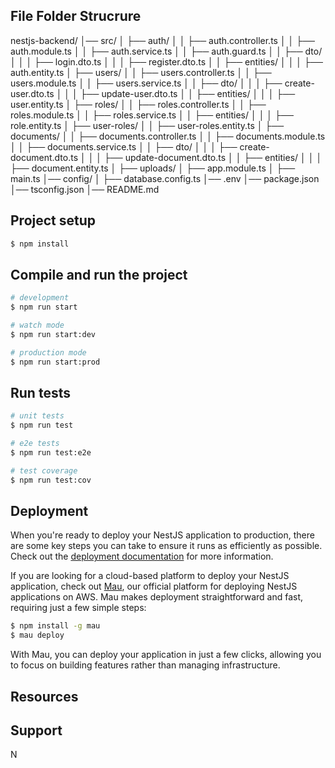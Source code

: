 ## File Folder Strucrure
nestjs-backend/
│── src/
│   ├── auth/
│   │   ├── auth.controller.ts
│   │   ├── auth.module.ts
│   │   ├── auth.service.ts
│   │   ├── auth.guard.ts
│   │   ├── dto/
│   │   │   ├── login.dto.ts
│   │   │   ├── register.dto.ts
│   │   ├── entities/
│   │   │   ├── auth.entity.ts
│   ├── users/
│   │   ├── users.controller.ts
│   │   ├── users.module.ts
│   │   ├── users.service.ts
│   │   ├── dto/
│   │   │   ├── create-user.dto.ts
│   │   │   ├── update-user.dto.ts
│   │   ├── entities/
│   │   │   ├── user.entity.ts
│   ├── roles/
│   │   ├── roles.controller.ts
│   │   ├── roles.module.ts
│   │   ├── roles.service.ts
│   │   ├── entities/
│   │   │   ├── role.entity.ts
│   ├── user-roles/
│   │   ├── user-roles.entity.ts
│   ├── documents/
│   │   ├── documents.controller.ts
│   │   ├── documents.module.ts
│   │   ├── documents.service.ts
│   │   ├── dto/
│   │   │   ├── create-document.dto.ts
│   │   │   ├── update-document.dto.ts
│   │   ├── entities/
│   │   │   ├── document.entity.ts
│   ├── uploads/
│   ├── app.module.ts
│   ├── main.ts
│── config/
│   ├── database.config.ts
│── .env
│── package.json
│── tsconfig.json
│── README.md
  
## Project setup

```bash
$ npm install
```

## Compile and run the project

```bash
# development
$ npm run start

# watch mode
$ npm run start:dev

# production mode
$ npm run start:prod
```

## Run tests

```bash
# unit tests
$ npm run test

# e2e tests
$ npm run test:e2e

# test coverage
$ npm run test:cov
```

## Deployment

When you're ready to deploy your NestJS application to production, there are some key steps you can take to ensure it runs as efficiently as possible. Check out the [deployment documentation](https://docs.nestjs.com/deployment) for more information.

If you are looking for a cloud-based platform to deploy your NestJS application, check out [Mau](https://mau.nestjs.com), our official platform for deploying NestJS applications on AWS. Mau makes deployment straightforward and fast, requiring just a few simple steps:

```bash
$ npm install -g mau
$ mau deploy
```

With Mau, you can deploy your application in just a few clicks, allowing you to focus on building features rather than managing infrastructure.

## Resources

 

## Support

N 
